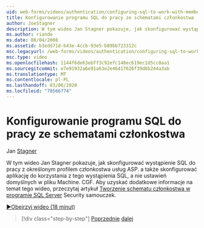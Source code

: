 ```yaml
---
uid: web-forms/videos/authentication/configuring-sql-to-work-with-membership-schemas
title: Konfigurowanie programu SQL do pracy ze schematami członkostwa | Microsoft Docs
author: JoeStagner
description: W tym wideo Jan Stagner pokazuje, jak skonfigurować wystąpienie SQL do pracy z określonym profilem członkostwa usług ASP. a także skonfigurować ten temat...
ms.author: riande
ms.date: 08/04/2008
ms.assetid: b3edd71d-b43e-4ccb-93e5-b89bb723312c
msc.legacyurl: /web-forms/videos/authentication/configuring-sql-to-work-with-membership-schemas
msc.type: video
ms.openlocfilehash: 1144f6de63ebff3c92efc148ec619ec1d5cc0aa1
ms.sourcegitcommit: e7e91932a6e91a63e2e46417626f39d6b244a3ab
ms.translationtype: MT
ms.contentlocale: pl-PL
ms.lasthandoff: 03/06/2020
ms.locfileid: "78566774"
---
```

# <a name="configuring-sql-to-work-with-membership-schemas"></a>Konfigurowanie programu SQL do pracy ze schematami członkostwa

Jan [Stagner](https://github.com/JoeStagner)

W tym wideo Jan Stagner pokazuje, jak skonfigurować wystąpienie SQL do pracy z określonym profilem członkostwa usług ASP. a także skonfigurować aplikację do korzystania z tego wystąpienia SQL, a nie ustawień domyślnych w pliku Machine. CGF. Aby uzyskać dodatkowe informacje na temat tego wideo, przeczytaj artykuł [Tworzenie schematu członkostwa w programie SQL Server](../../overview/older-versions-security/membership/creating-the-membership-schema-in-sql-server-vb.md) Security samouczek.

[&#9654;Obejrzyj wideo (18 minut)](https://channel9.msdn.com/Blogs/ASP-NET-Site-Videos/configuring-sql-to-work-with-membership-schemas)

> [!div class="step-by-step"]
> [Poprzednie](understanding-aspnet-memberships.md)
> [dalej](changing-membership-settings-in-the-default-membership-schema.md)
